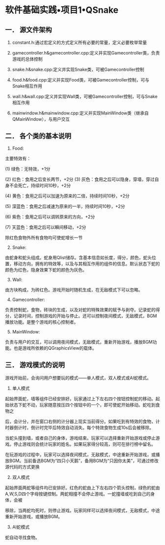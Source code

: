# 软件基础实践•项目1•QSnake
## 一．	源文件架构

1.	constant.h:通过宏定义的方式定义所有必要的常量，定义必要枚举常量

2.	gamecontroller.h&gamecontroller.cpp:定义并实现Gamecontroller类，负责游戏的总体控制

3.	snake.h&snake.cpp:定义并实现Snake类，可被Gamecontroller控制

4.	food.h&food.cpp:定义并实现Food类，可被Gamecontroller控制，可与Snake相互作用

5.	wall.h&wall.cpp:定义并实现Wall类，可被Gamecontroller控制，可与Snake相互作用

6.	mainwindow.h&mainwindow.cpp:定义并实现MainWindow类（继承自QMainWindow），与用户交互

## 二．	各个类的基本说明

1.	Food:

主要特效有：

(1)	绿色：无特效，+1分


(2)	红色：食用之后变长两节，+2分
(3)	灰色：食用之后可以隐身，穿墙，穿过自身不会死亡，持续时间10秒，+2分

(4)	黄色：食用之后可以加速为原来的二倍，持续时间10秒，+2分

(5)	深蓝色：食用之后减速为原来的一半，持续时间10秒，+2分

(6)	紫色：食用之后可以调转原来的方向，+2分

(7)	天蓝色：食用之后可以瞬间移动，+2分

除红色食物外所有食物均可使蛇增长一节

2.	Snake:

由蛇身和蛇头组成。蛇身用Qlist储存。含基本信息如长度，得分，颜色，蛇头位置，移动方向，拥有的特效等，以及与其相互作用的组件的信息。默认状态下蛇的颜色为红色，隐身效果下蛇的颜色为灰色。

3.	Wall:

由方块构成，为砖红色。游戏开始时随机生成，在无敌模式下可以忽略。

4.	Gamecontroller:

负责控制蛇，食物，砖块的生成，以及对蛇的特殊效果的赋予与剥夺。记录蛇的得分，记录时间，控制游戏的开始与停止。还可以控制夜间模式，无敌模式，BGM播放功能。是整个游戏的核心控制者。

5.	MainWindow:

负责与用户的交互，可以调用夜间模式，无敌模式，重新开始游戏，播放BGM功能。也是游戏所依赖的QGraphicsView的载体。

## 三．	游戏模式的说明

游戏开始前，会询问用户想要玩的模式——单人模式，双人模式或AI蛇模式。

1.	单人模式

起始界面蛇，墙等组件已经安排好。玩家通过上下左右四个按钮控制蛇的移动。起始状态下蛇不动，玩家随意按压四个按钮中的一个，即可使蛇开始移动。蛇吃到食物之

后，会计分，并在窗口右侧的计分器上现实当前得分。如果吃到有特效的食物，计时器倒计时，倒计时完毕后特效自动消失。每个特效食物生成10s后会被移除。

当蛇头撞到墙，或者自己的身体，游戏结束。玩家可以选择重新开始游戏或停止游戏。停止游戏则会统计玩家的姓名。如果玩家得分较高，则可在排行榜中留名。

在玩游戏的过程中，玩家可以选择夜间模式，无敌模式，中途重新开始游戏，或播放BGM。当前备选BGM为“四只小天鹅”，备用BGM为“只因你太美”，可通过修改源代码的方式更换

2.	双人模式

起始界面两蛇等组件均已安排好。红色的蛇由上下左右四个箭头控制，绿色的蛇由A,W,S,D四个字母按键控制。两蛇相撞不会停止游戏。一蛇撞墙或吃到自己的身体，会被

移除，当两蛇均死时，则停止游戏。玩家同样可以选择夜间模式，无敌模式，中途重新开始游戏，或播放BGM。

3.	AI蛇模式

蛇自动寻找食物。
